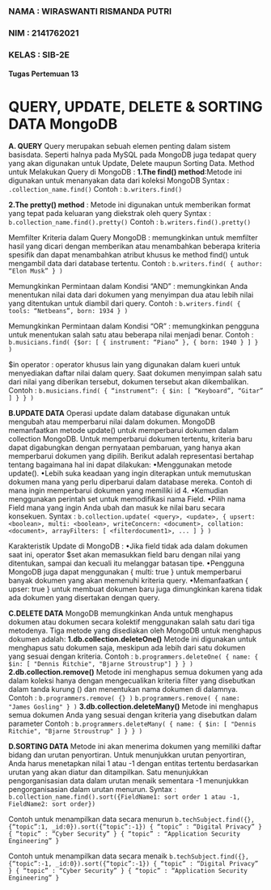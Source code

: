 ### NAMA : WIRASWANTI RISMANDA PUTRI
### NIM : 2141762021
### KELAS : SIB-2E

#### Tugas Pertemuan 13

# QUERY, UPDATE, DELETE & SORTING DATA MongoDB

**A. QUERY**
Query merupakan sebuah elemen penting dalam sistem basisdata. Seperti halnya pada MySQL pada MongoDB juga tedapat query yang akan digunakan untuk Update, Delete maupun Sorting Data.
Method untuk Melakukan Query di MongoDB :
**1.The find() method**:Metode ini digunakan untuk menanyakan data dari koleksi MongoDB
Syntax : `.collection_name.find()`
Contoh : `b.writers.find()`

**2.The pretty() method** : Metode ini digunakan untuk memberikan format yang tepat pada keluaran yang diekstrak oleh query
Syntax : `b.collection_name.find().pretty()`
Contoh : `b.writers.find().pretty()`

Memfilter Kriteria dalam Query MongoDB : memungkinkan untuk memfilter hasil yang dicari dengan memberikan atau menambahkan beberapa kriteria spesifik dan dapat menambahkan atribut khusus ke method find() untuk mengambil data dari database tertentu.
Contoh : `b.writers.find( { author: “Elon Musk” } )`

Memungkinkan Permintaan dalam Kondisi “AND” : memungkinkan Anda menentukan nilai data dari dokumen yang menyimpan dua atau lebih nilai yang ditentukan untuk diambil dari query.
Contoh : `b.writers.find( { tools: “Netbeans”, born: 1934 } )`

Memungkinkan Permintaan dalam Kondisi “OR” : memungkinkan pengguna untuk menentukan salah satu atau beberapa nilai menjadi benar.
Contoh : `b.musicians.find( {$or: [ { instrument: “Piano” }, { born: 1940 } ] } )`

$in operator : operator khusus lain yang digunakan dalam kueri untuk menyediakan daftar nilai dalam query. Saat dokumen menyimpan salah satu dari nilai yang diberikan tersebut, dokumen tersebut akan dikembalikan.
Contoh : `b.musicians.find( { “instrument”: { $in: [ “Keyboard”, “Gitar” ] } } )`


**B.UPDATE DATA**
Operasi update dalam database digunakan untuk mengubah atau memperbarui nilai dalam dokumen. MongoDB memanfaatkan metode update() untuk memperbarui dokumen dalam collection MongoDB. Untuk memperbarui dokumen tertentu, kriteria baru dapat digabungkan dengan pernyataan pembaruan, yang hanya akan memperbarui dokumen yang dipilih.
Berikut adalah representasi bertahap tentang bagaimana hal ini dapat dilakukan:
•Menggunakan metode update().
•Lebih suka keadaan yang ingin diterapkan untuk memutuskan dokumen mana yang perlu diperbarui dalam database mereka. Contoh di mana ingin memperbarui dokumen yang memiliki id 4.
•Kemudian menggunakan perintah set untuk memodifikasi nama Field.
•Pilih nama Field mana yang ingin Anda ubah dan masuk ke nilai baru secara konsekuen.
Syntax : 
`b.collection.update(
    <query>,
   <update>,
   {
     upsert: <boolean>,
     multi: <boolean>,
     writeConcern: <document>,
     collation: <document>,
     arrayFilters: [ <filterdocument1>, ... ]
   }
)`

Karakteristik Update di MongoDB :
•Jika field tidak ada dalam dokumen saat ini, operator $set akan memasukkan field baru dengan nilai yang ditentukan, sampai dan kecuali itu melanggar batasan tipe.
•Pengguna MongoDB juga dapat menggunakan { multi: true } untuk memperbarui banyak dokumen yang akan memenuhi kriteria query.
•Memanfaatkan { upser: true } untuk membuat dokumen baru juga dimungkinkan karena tidak ada dokumen yang disertakan dengan query.


**C.DELETE DATA**
MongoDB memungkinkan Anda untuk menghapus dokumen atau dokumen secara kolektif menggunakan salah satu dari tiga metodenya. Tiga metode yang disediakan oleh MongoDB untuk menghapus dokumen adalah:
**1.db.collection.deleteOne()**
Metode ini digunakan untuk menghapus satu dokumen saja, meskipun ada lebih dari satu dokumen yang sesuai dengan kriteria.
Contoh : `b.programmers.deleteOne( { name: { $in: [ "Dennis Ritchie", "Bjarne Stroustrup"] } } )`
**2.db.collection.remove()**
Metode ini menghapus semua dokumen yang ada dalam koleksi hanya dengan mengecualikan kriteria filter yang disebutkan dalam tanda kurung () dan menentukan nama dokumen di dalamnya.
Contoh : `b.programmers.remove( {} )`
`b.programmers.remove( { name: "James Gosling" } )`
**3.db.collection.deleteMany()**
Metode ini menghapus semua dokumen Anda yang sesuai dengan kriteria yang disebutkan dalam parameter
Contoh : `b.programmers.deleteMany( { name: { $in: [ "Dennis Ritchie", "Bjarne Stroustrup" ] } } )`

**D.SORTING DATA**
Metode ini akan menerima dokumen yang memiliki daftar bidang dan urutan penyortiran. Untuk menunjukkan urutan penyortiran, Anda harus menetapkan nilai 1 atau -1 dengan entitas tertentu berdasarkan urutan yang akan diatur dan ditampilkan. Satu menunjukkan pengorganisasian data dalam urutan menaik sementara -1 menunjukkan pengorganisasian dalam urutan menurun.
Syntax :
`b.collection_name.find().sort({FieldName1: sort order 1 atau -1, FieldName2: sort order})`

Contoh untuk menampilkan data secara menurun
`b.techSubject.find({}, {“topic”:1, _id:0}).sort({“topic”:-1})
{ “topic” : “Digital Privacy” }
{ “topic” : “Cyber Security” }
{ “topic” : “Application Security Engineering” }`

Contoh untuk menampilkan data secara menaik
`b.techSubject.find({}, {“topic”:-1, _id:0}).sort({“topic”:-1})
{ “topic” : “Digital Privacy” }
{ “topic” : “Cyber Security” }
{ “topic” : “Application Security Engineering” }`